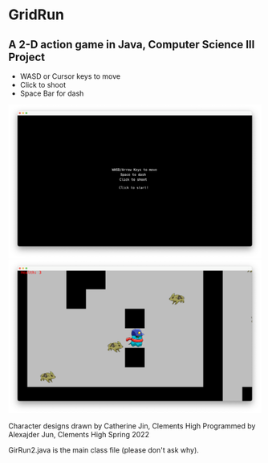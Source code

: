 # GridRun
## A 2-D action game in Java, Computer Science III Project

* WASD or Cursor keys to move
* Click to shoot
* Space Bar for dash

![](GridRun_title.png)
![](GridRun_ingame.png)

Character designs drawn by Catherine Jin, Clements High
Programmed by Alexajder Jun, Clements High
Spring 2022

GirRun2.java is the main class file (please don't ask why).
